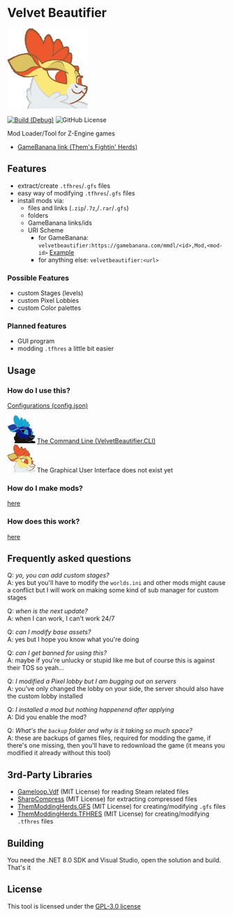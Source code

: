 # Velvet Beautifier

![Icon](./assets/icon.png)

[![Build (Debug)](https://github.com/ThemModdingHerds/velvet-beautifier/actions/workflows/build.yml/badge.svg)](https://github.com/ThemModdingHerds/velvet-beautifier/actions/workflows/build.yml)
![GitHub License](https://img.shields.io/github/license/ThemModdingHerds/velvet-beautifier)

Mod Loader/Tool for Z-Engine games

- [GameBanana link (Them's Fightin' Herds)][gamebanana-link]

## Features

- extract/create `.tfhres`/`.gfs` files
- easy way of modifying `.tfhres`/`.gfs` files
- install mods via:
  - files and links (`.zip`/`.7z`,/`.rar`/`.gfs`)
  - folders
  - GameBanana links/ids
  - URI Scheme
    - for GameBanana: `velvetbeautifier:https://gamebanana.com/mmdl/<id>,Mod,<mod-id>` [Example](velvetbeautifier:https://gamebanana.com/mmdl/1108068,Mod,485712)
    - for anything else: `velvetbeautifier:<url>`

### Possible Features

- custom Stages (levels)
- custom Pixel Lobbies
- custom Color palettes

### Planned features

- GUI program
- modding `.tfhres` a little bit easier

## Usage

### How do I use this?

[Configurations (config.json)](CONFIG.md)

![CLI Icon](./assets/inverted_icon_medium.png)
[The Command Line (VelvetBeautifier.CLI)](./CLI.md)  
![GUI Icon](./assets/icon_medium.png)
The Graphical User Interface does not exist yet

### How do I make mods?

[here][guide-path]

### How does this work?

[here][process-path]

## Frequently asked questions

Q: _yo, you can add custom stages?_  
A: yes but you'll have to modify the `worlds.ini` and other mods might cause a conflict but I will work on making some kind of sub manager for custom stages

Q: _when is the next update?_  
A: when I can work, I can't work 24/7  

Q: _can I modify base assets?_  
A: yes but I hope you know what you're doing

Q: _can I get banned for using this?_  
A: maybe if you're unlucky or stupid like me but of course this is against their TOS so yeah...

Q: _I modified a Pixel lobby but I am bugging out on servers_  
A: you've only changed the lobby on your side, the server should also have the custom lobby installed

Q: _I installed a mod but nothing happenend after applying_  
A: Did you enable the mod?

Q: _What's the `backup` folder and why is it taking so much space?_  
A: these are backups of games files, required for modding the game, if there's one missing, then you'll have to redownload the game (it means you modified it already without this tool)

## 3rd-Party Libraries

- [Gameloop.Vdf][gameloop-vdf-library-link] (MIT License) for reading Steam related files
- [SharpCompress][sharpcompress-library-link] (MIT License) for extracting compressed files
- [ThemModdingHerds.GFS][gfs-library-link] (MIT License) for creating/modifying `.gfs` files
- [ThemModdingHerds.TFHRES][tfhres-library-link] (MIT License) for creating/modifying `.tfhres` files

## Building

You need the .NET 8.0 SDK and Visual Studio, open the solution and build. That's it

## License

This tool is licensed under the [GPL-3.0 license][license-path]

[license-path]: ./LICENSE
[guide-path]: ./GUIDE.md
[gamebanana-link]: https://gamebanana.com/tools/15674
[process-path]: PROCESS.md
[gameloop-vdf-library-link]: https://github.com/shravan2x/Gameloop.Vdf
[sharpcompress-library-link]: https://github.com/adamhathcock/sharpcompress
[tfhres-library-link]: https://github.com/ThemModdingHerds/tfhres
[gfs-library-link]: https://github.com/ThemModdingHerds/gfs
